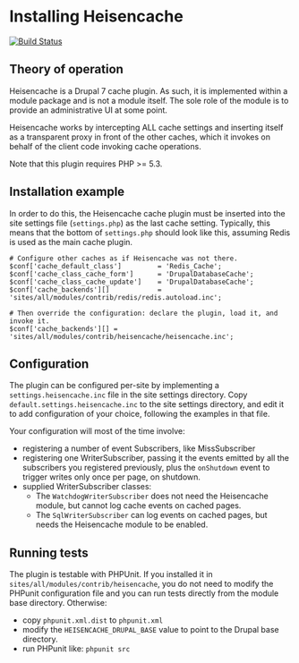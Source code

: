 Installing Heisencache
======================


[![Build Status](https://secure.travis-ci.org/FGM/heisencache.png?branch=7.x-1.x)](http://travis-ci.org/FGM/heisencache)

Theory of operation
-------------------

Heisencache is a Drupal 7 cache plugin. As such, it is implemented within a
module package and is not a module itself. The sole role of the module is to
provide an administrative UI at some point.

Heisencache works by intercepting ALL cache settings and inserting itself as a
transparent proxy in front of the other caches, which it invokes on behalf of
the client code invoking cache operations.

Note that this plugin requires PHP >= 5.3.

Installation example
--------------------

In order to do this, the Heisencache cache plugin must be inserted into the
site settings file (`settings.php`) as the last cache setting. Typically, this
means that the bottom of `settings.php` should look like this, assuming Redis is
used as the main cache plugin.

    # Configure other caches as if Heisencache was not there.
    $conf['cache_default_class']         = 'Redis_Cache';
    $conf['cache_class_cache_form']      = 'DrupalDatabaseCache';
    $conf['cache_class_cache_update']    = 'DrupalDatabaseCache';
    $conf['cache_backends'][]            = 'sites/all/modules/contrib/redis/redis.autoload.inc';

    # Then override the configuration: declare the plugin, load it, and invoke it.
    $conf['cache_backends'][] = 'sites/all/modules/contrib/heisencache/heisencache.inc';


Configuration
-------------

The plugin can be configured per-site by implementing a `settings.heisencache.inc`
file in the site settings directory. Copy `default.settings.heisencache.inc` to
the site settings directory, and edit it to add configuration of your choice,
following the examples in that file.

Your configuration will most of the time involve:

  * registering a number of event Subscribers, like MissSubscriber
  * registering one WriterSubscriber, passing it the events emitted by all
    the subscribers you registered previously, plus the `onShutdown` event to
    trigger writes only once per page, on shutdown.
  * supplied WriterSubscriber classes:
    * The `WatchdogWriterSubscriber` does not need the Heisencache module, but
      cannot log cache events on cached pages.
    * The `SqlWriterSubscriber` can log events on cached pages, but needs the
      Heisencache module to be enabled.

Running tests
-------------

The plugin is testable with PHPUnit. If you installed it in
`sites/all/modules/contrib/heisencache`, you do not need to modify the PHPunit
configuration file and you can run tests directly from the module base
directory. Otherwise:

- copy `phpunit.xml.dist` to `phpunit.xml`
- modify the `HEISENCACHE_DRUPAL_BASE` value to point to the Drupal base directory.
- run PHPunit like: `phpunit src`
